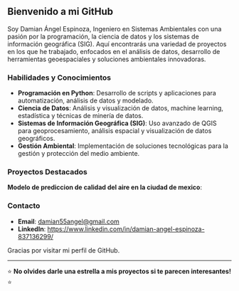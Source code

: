 ## Bienvenido a mi GitHub

Soy Damian Ángel Espinoza, Ingeniero en Sistemas Ambientales con una pasión por la programación, la ciencia de datos y los sistemas de información geográfica (SIG). Aquí encontrarás una variedad de proyectos en los que he trabajado, enfocados en el análisis de datos, desarrollo de herramientas geoespaciales y soluciones ambientales innovadoras.

### Habilidades y Conocimientos

- **Programación en Python**: Desarrollo de scripts y aplicaciones para automatización, análisis de datos y modelado.
- **Ciencia de Datos**: Análisis y visualización de datos, machine learning, estadística y técnicas de minería de datos.
- **Sistemas de Información Geográfica (SIG)**: Uso avanzado de QGIS para geoprocesamiento, análisis espacial y visualización de datos geográficos.
- **Gestión Ambiental**: Implementación de soluciones tecnológicas para la gestión y protección del medio ambiente.

### Proyectos Destacados

**Modelo de prediccion de calidad del aire en la ciudad de mexico**: 

### Contacto

- **Email**: damian55angel@gmail.com
- **LinkedIn**: https://www.linkedin.com/in/damian-angel-espinoza-837136299/

Gracias por visitar mi perfil de GitHub.

---

⭐ **No olvides darle una estrella a mis proyectos si te parecen interesantes!** ⭐
